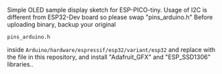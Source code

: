Simple OLED sample display sketch for  ESP-PICO-tiny. Usage of I2C is different from ESP32-Dev board so please swap "pins_arduino.h"
Before uploading binary, backup your original 
```
pins_arduino.h
```
inside 
``
Arduino/hardware/espressif/esp32/variant/esp32
``
and replace with the file in this repository, and install "Adafruit_GFX" and "ESP_SSD1306" libraries..
